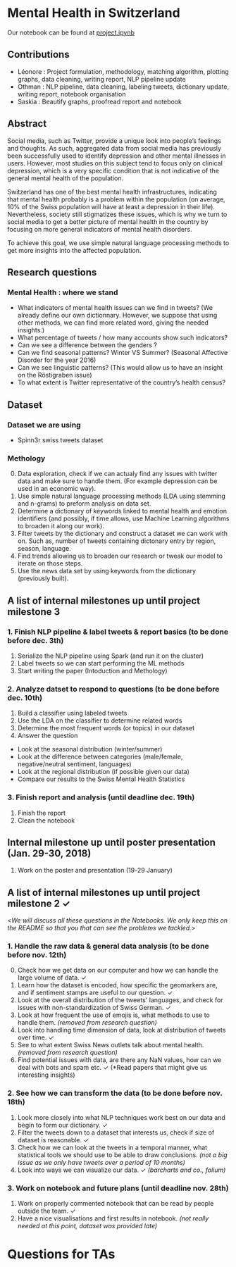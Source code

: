 # Mental Health in Switzerland
 Our notebook can be found at [project.ipynb](project.ipynb)


## Contributions
- Léonore : Project formulation, methodology, matching algorithm, plotting graphs, data cleaning, writing report, NLP pipeline update
- Othman : NLP pipeline, data cleaning, labeling tweets, dictionary update, writing report, notebook organisation
- Saskia : Beautify graphs, proofread report and notebook

## Abstract
Social media, such as Twitter, provide a unique look into people’s feelings and thoughts. As such, aggregated data from social media has previously been successfully used to identify depression and other mental illnesses in users. However, most studies on this subject tend to focus only on clinical depression, which is a very specific condition that is not indicative of the general mental health of the population.

Switzerland has one of the best mental health infrastructures, indicating that mental health probably is a problem within the population (on average, 10% of the Swiss population will have at least a depression in their life). Nevertheless, society still stigmatizes these issues, which is why we turn to social media to get a better picture of mental health in the country by focusing on more general indicators of mental health disorders.

To achieve this goal, we use simple natural language processing methods to get more insights into the affected population.

## Research questions

### Mental Health : where we stand
- What indicators of mental health issues can we find in tweets? (We already define our own dictionnary. However, we suppose that using other methods, we can find more related word, giving the needed insights.)
- What percentage of tweets / how many accounts show such indicators?
- Can we see a difference between the genders ?
- Can we find seasonal patterns? Winter VS Summer? (Seasonal Affective Disorder for the year 2016)
- Can we see linguistic patterns? (This would allow us to have an insight on the Röstigraben issue)
- To what extent is Twitter representative of the country’s health census?

## Dataset

### Dataset we are using
- Spinn3r swiss tweets dataset

### Methology
0. Data exploration, check if we can actualy find any issues with twitter data and make sure to handle them. (For example depression can be used in an economic way).
1. Use simple natural language processing methods (LDA using stemming and n-grams) to preform analysis on data set.
2. Determine a dictionary of keywords linked to mental health and emotion identifiers (and possibly, if time allows, use Machine Learning algorithms to broaden it along our work).
3. Filter tweets by the dictionary and construct a dataset we can work with on. Such as, number of tweets containing dictonary entry by region, season, language.
4. Find trends allowing us to broaden our research or tweak our model to iterate on those steps.
5. Use the news data set by using keywords from the dictionary (previously built).

## A list of internal milestones up until project milestone 3

### 1. Finish NLP pipeline & label tweets & report basics (to be done before dec. 3th)
1. Serialize the NLP pipeline using Spark (and run it on the cluster)
2. Label tweets so we can start performing the ML methods
3. Start writing the paper (Intoduction and Methology)

### 2. Analyze datset to respond to questions (to be done before dec. 10th)
1. Build a classifier using labeled tweets
2. Use the LDA on the classifier to determine related words
3. Determine the most frequent words (or topics) in our dataset
4. Answer the question
- Look at the seasonal distribution (winter/summer)
- Look at the difference between categories (male/female, negative/neutral sentiment, languages)
- Look at the regional distribution (if possible given our data)
- Compare our results to the Swiss Mental Health Statistics

### 3. Finish report and analysis (until deadline dec. 19th)
1. Finish the report
2. Clean the notebook

## Internal milestone up until poster presentation (Jan. 29-30, 2018)

1. Work on the poster and presentation (19-29 January)

## A list of internal milestones up until project milestone 2 ✓
<_We will discuss all these questions in the Notebooks. We only keep this on the README so that you that can see the problems we tackled._>

### 1. Handle the raw data & general data analysis (to be done before nov. 12th)
0. Check how we get data on our computer and how we can handle the large volume of data. ✓
1. Learn how the dataset is encoded, how specific the geomarkers are, and if sentiment stamps are useful to our question. ✓
2. Look at the overall distribution of the tweets' languages, and check for issues with non-standardization of Swiss German. ✓
3. Look at how frequent the use of emojis is, what methods to use to handle them. _(removed from research question)_
4. Look into handling time dimension of data, look at distribution of tweets over time. ✓
5. See to what extent Swiss News outlets talk about mental health. _(removed from research question)_
6. Find potential issues with data, are there any NaN values, how can we deal with bots and spam etc. ✓
(*Read papers that might give us interesting insights)

### 2. See how we can transform the data (to be done before nov. 18th)
1. Look more closely into what NLP techniques work best on our data and begin to form our dictionary. ✓
2. Filter the tweets down to a dataset that interests us, check if size of dataset is reasonable. ✓
3. Check how we can look at the tweets in a temporal manner, what statistical tools we should use to be able to draw conclusions. _(not a big issue as we only have tweets over a period of 10 months)_
4. Look into ways we can visualize our data. ✓ _(barcharts and co., folium)_

### 3. Work on notebook and future plans (until deadline nov. 28th)

1. Work on properly commented notebook that can be read by people outside the team. ✓
2. Have a nice visualisations and first results in notebook. _(not really needed at this point, dataset was provided late)_

# Questions for TAs
